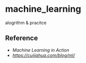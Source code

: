 # machine_learning

alogrithm & pracitce

## Reference
- *Machine Learning in Action*
- *https://cuijiahua.com/blog/ml/*